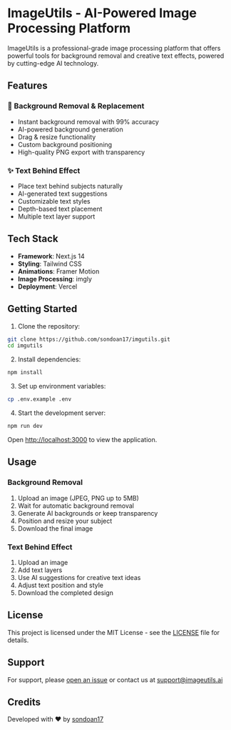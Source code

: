# ImageUtils - AI-Powered Image Processing Platform

ImageUtils is a professional-grade image processing platform that offers powerful tools for background removal and creative text effects, powered by cutting-edge AI technology.

## Features

### 🎨 Background Removal & Replacement

- Instant background removal with 99% accuracy
- AI-powered background generation
- Drag & resize functionality
- Custom background positioning
- High-quality PNG export with transparency

### ✨ Text Behind Effect

- Place text behind subjects naturally
- AI-generated text suggestions
- Customizable text styles
- Depth-based text placement
- Multiple text layer support

## Tech Stack

- **Framework**: Next.js 14
- **Styling**: Tailwind CSS
- **Animations**: Framer Motion
- **Image Processing**: imgly
- **Deployment**: Vercel

## Getting Started

1. Clone the repository:

```bash
git clone https://github.com/sondoan17/imgutils.git
cd imgutils
```

2. Install dependencies:

```bash
npm install
```

3. Set up environment variables:

```bash
cp .env.example .env
```

4. Start the development server:

```bash
npm run dev
```

Open [http://localhost:3000](http://localhost:3000) to view the application.

## Usage

### Background Removal

1. Upload an image (JPEG, PNG up to 5MB)
2. Wait for automatic background removal
3. Generate AI backgrounds or keep transparency
4. Position and resize your subject
5. Download the final image

### Text Behind Effect

1. Upload an image
2. Add text layers
3. Use AI suggestions for creative text ideas
4. Adjust text position and style
5. Download the completed design

## License

This project is licensed under the MIT License - see the [LICENSE](LICENSE) file for details.

## Support

For support, please [open an issue](https://github.com/sondoan17/imgutils/issues) or contact us at support@imageutils.ai

## Credits

Developed with ❤️ by [sondoan17](https://github.com/sondoan17)

